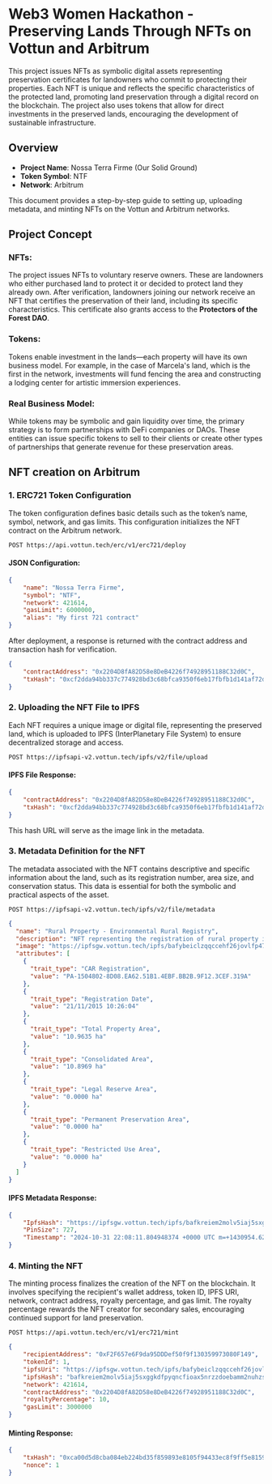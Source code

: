 
# Web3 Women Hackathon - Preserving Lands Through NFTs on Vottun and Arbitrum

This project issues NFTs as symbolic digital assets representing preservation certificates for landowners who commit to protecting their properties. Each NFT is unique and reflects the specific characteristics of the protected land, promoting land preservation through a digital record on the blockchain. The project also uses tokens that allow for direct investments in the preserved lands, encouraging the development of sustainable infrastructure.

## Overview

- **Project Name**: Nossa Terra Firme (Our Solid Ground)
- **Token Symbol**: NTF
- **Network**: Arbitrum 

This document provides a step-by-step guide to setting up, uploading metadata, and minting NFTs on the Vottun and Arbitrum networks.

## Project Concept
### NFTs:
The project issues NFTs to voluntary reserve owners. These are landowners who either purchased land to protect it or decided to protect land they already own. After verification, landowners joining our network receive an NFT that certifies the preservation of their land, including its specific characteristics. This certificate also grants access to the **Protectors of the Forest DAO**.

### Tokens:
Tokens enable investment in the lands—each property will have its own business model. For example, in the case of Marcela's land, which is the first in the network, investments will fund fencing the area and constructing a lodging center for artistic immersion experiences.

### Real Business Model:
While tokens may be symbolic and gain liquidity over time, the primary strategy is to form partnerships with DeFi companies or DAOs. These entities can issue specific tokens to sell to their clients or create other types of partnerships that generate revenue for these preservation areas.



## NFT creation on Arbitrum

### 1. ERC721 Token Configuration

The token configuration defines basic details such as the token’s name, symbol, network, and gas limits. This configuration initializes the NFT contract on the Arbitrum network.

``` 
POST https://api.vottun.tech/erc/v1/erc721/deploy
```
#### JSON Configuration:

```json
{
    "name": "Nossa Terra Firme",
    "symbol": "NTF",
    "network": 421614,
    "gasLimit": 6000000,
    "alias": "My first 721 contract"
}
```
After deployment, a response is returned with the contract address and transaction hash for verification.

```json
{
    "contractAddress": "0x2204D8fA82D58e8DeB4226f74928951188C32d0C",
    "txHash": "0xcf2dda94bb337c774928bd3c68bfca9350f6eb17fbfb1d141af72df6a5ee86d4"
}
```

### 2. Uploading the NFT File to IPFS
Each NFT requires a unique image or digital file, representing the preserved land, which is uploaded to IPFS (InterPlanetary File System) to ensure decentralized storage and access.

``` 
POST https://ipfsapi-v2.vottun.tech/ipfs/v2/file/upload
```

#### IPFS File Response:
```json
{
    "contractAddress": "0x2204D8fA82D58e8DeB4226f74928951188C32d0C",
    "txHash": "0xcf2dda94bb337c774928bd3c68bfca9350f6eb17fbfb1d141af72df6a5ee86d4"
}
```
This hash URL will serve as the image link in the metadata.

### 3. Metadata Definition for the NFT
The metadata associated with the NFT contains descriptive and specific information about the land, such as its registration number, area size, and conservation status. This data is essential for both the symbolic and practical aspects of the asset.

``` 
POST https://ipfsapi-v2.vottun.tech/ipfs/v2/file/metadata
```

```json
{
  "name": "Rural Property - Environmental Rural Registry",
  "description": "NFT representing the registration of rural property in the Environmental Rural Registry (CAR).",
  "image": "https://ipfsgw.vottun.tech/ipfs/bafybeiclzqqccehf26jovlfp47owymoi6yinzezg4yyhjs66rgofurkkly",
  "attributes": [
    {
      "trait_type": "CAR Registration",
      "value": "PA-1504802-8D08.EA62.51B1.4EBF.BB2B.9F12.3CEF.319A"
    },
    {
      "trait_type": "Registration Date",
      "value": "21/11/2015 10:26:04"
    },
    {
      "trait_type": "Total Property Area",
      "value": "10.9635 ha"
    },
    {
      "trait_type": "Consolidated Area",
      "value": "10.8969 ha"
    },
    {
      "trait_type": "Legal Reserve Area",
      "value": "0.0000 ha"
    },
    {
      "trait_type": "Permanent Preservation Area",
      "value": "0.0000 ha"
    },
    {
      "trait_type": "Restricted Use Area",
      "value": "0.0000 ha"
    }
  ]
}

```
#### IPFS Metadata Response:

```json
{
    "IpfsHash": "https://ipfsgw.vottun.tech/ipfs/bafkreiem2molv5iaj5sxggkdfpyqncfioax5nrzzdoebamm2nuhzs44rce",
    "PinSize": 727,
    "Timestamp": "2024-10-31 22:08:11.804948374 +0000 UTC m=+1430954.629927949"
}
```
### 4. Minting the NFT
The minting process finalizes the creation of the NFT on the blockchain. It involves specifying the recipient's wallet address, token ID, IPFS URI, network, contract address, royalty percentage, and gas limit. The royalty percentage rewards the NFT creator for secondary sales, encouraging continued support for land preservation.

``` 
POST https://api.vottun.tech/erc/v1/erc721/mint
```

```json
{
    "recipientAddress": "0xF2F657e6F9da95DDDef50f9f130359973080F149",
    "tokenId": 1,
    "ipfsUri": "https://ipfsgw.vottun.tech/ipfs/bafybeiclzqqccehf26jovlfp47owymoi6yinzezg4yyhjs66rgofurkkly",
    "ipfsHash": "bafkreiem2molv5iaj5sxggkdfpyqncfioax5nrzzdoebamm2nuhzs44rce",
    "network": 421614,
    "contractAddress": "0x2204D8fA82D58e8DeB4226f74928951188C32d0C",
    "royaltyPercentage": 10,
    "gasLimit": 3000000
}
```
#### Minting Response:
```json
{
    "txHash": "0xca00d5d8cba084eb224bd35f859893e8105f94433ec8f9ff5e8159d5a33d400a",
    "nonce": 1
}

```







